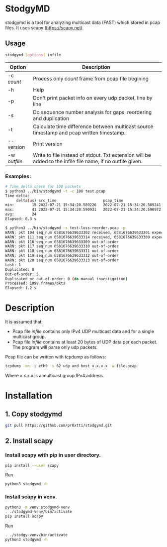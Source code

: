 # StodgyMD

stodgymd is a tool for analyzing multicast data (FAST) which stored in pcap files.
It uses scapy (https://scapy.net).

## Usage

```bash
stodgymd [options] infile
```

| Option       | Description                                                                                                |
|--------------|------------------------------------------------------------------------------------------------------------|
| -c _count_   | Process only _count_ frame from pcap file begining                                                         |
| -h           | Help                                                                                                       |
| -p           | Don't print packet info on every udp packet, line by line                                                  |
| -s           | Do sequence number analysis for gaps, reordering and duplication                                           |
| -t           | Calculate time difference between multicast source timestamp and pcap written timestamp.                   |
| --version    | Print version                                                                                              |
| -w _outfile_ | Write to file instead of stdout. Txt extension will be added to the infile file name, if no outfile given. |

### Examples:

```bash
# Time delta check for 100 packets
$ python3 ../bin/stodgymd -t -c 100 test.pcap 
Time delta:
     delta(us) src_time                     pcap_time                                 seq_num   pkt_num
min:        15 2022-07-21 15:34:20.589226   2022-07-21 15:34:20.589241       6581676639633198         1
max:        41 2022-07-21 15:34:20.590931   2022-07-21 15:34:20.590972       6581676639633203         6
avg:        24
Elapsed: 0.3 s

$ python3 ../bin/stodgymd -s test-loss-reorder.pcap -p
WARN: pkt 104 seq_num 6581676639633302 received, 6581676639633301 expected, lost 1
WARN: pkt 111 seq_num 6581676639633314 received, 6581676639633309 expected, lost 5
WARN: pkt 116 seq_num 6581676639633309 out-of-order
WARN: pkt 117 seq_num 6581676639633310 out-of-order
WARN: pkt 118 seq_num 6581676639633311 out-of-order
WARN: pkt 119 seq_num 6581676639633312 out-of-order
WARN: pkt 120 seq_num 6581676639633313 out-of-order
Lost: 1
Duplicated: 0
Out-of-order: 5
Duplicated or out-of-order: 0 (do manual investigation)
Processed: 1099 frames/pkts
Elapsed: 1.2 s
```

# Description

It is assumed that:
- Pcap file _infile_ contains only IPv4 UDP multicast data and for a single multicast group.
- Pcap file _infile_ contains at least 20 bytes of UDP data per each packet. 
The program will parse only udp packets. 

Pcap file can be written with tcpdump as follows:
```bash
tcpdump -nn -i eth0 -s 62 udp and host x.x.x.x -w file.pcap
```
Where x.x.x.x is a multicast group IPv4 address.

# Installation

## 1. Copy stodgymd

```bash
git pull https://github.com/pr0xtti/stodgymd.git
```

## 2. Install scapy

### Install scapy with pip in user directory.

```bash
pip install --user scapy
```
Run
```bash
python3 stodgymd -h 
```


### Install scapy in venv.

```bash
python3 -m venv stodgymd-venv
. ./stodgymd-venv/bin/activate 
pip install scapy
```
Run
```bash
. ./stodgy-venv/bin/activate
python3 stodgymd -h
```


